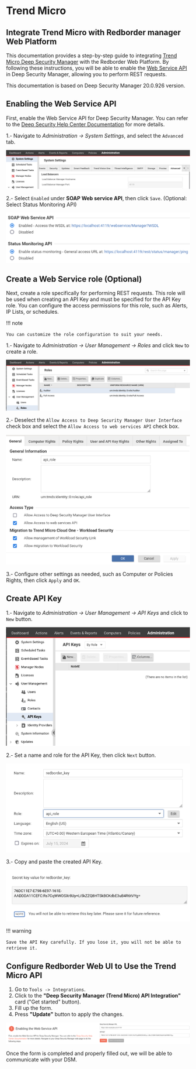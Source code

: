 # Trend Micro

## Integrate Trend Micro with Redborder manager Web Platform

This documentation provides a step-by-step guide to integrating [Trend Micro Deep Security Manager](https://www.trendmicro.com/en_us/business/products/hybrid-cloud/deep-security.html?utm_content=ent_cloud+security_lg_e_es_wg_ao_search&ent_cloud+one_lg_e_es_wg_ao_search&gad_source=1&gclid=Cj0KCQjwkdO0BhDxARIsANkNcrel8Dzy3FK5eq43xqTjoUjEzbPHWa83z9Di5gBm_DLFxWQUQGkY3g8aAjV-EALw_wcB) with the Redborder Web Platform. By following these instructions, you will be able to enable the [Web Service API](https://automation.deepsecurity.trendmicro.com/article/20_0/api-reference/) in Deep Security Manager, allowing you to perform REST requests.

This documentation is based on Deep Security Manager 20.0.926 version.

## Enabling the Web Service API

First, enable the Web Service API for Deep Security Manager. You can refer to the [Deep Security Help Center Documentation](https://help.deepsecurity.trendmicro.com/20_0/on-premise/welcome.html) for more details. 

1.- Navigate to *Administration -> System Settings*, and select the `Advanced` tab.

![Admin panel Advanced Settings](images/trend_micro_step_1.png)

2.- Select `Enabled` under **SOAP Web service API**, then click `Save`. (Optional: Select Status Monitoring API)

![Select SOAP Web service API](images/trend_micro_step_2.png)

## Create a Web Service role (Optional)

Next, create a role specifically for performing REST requests. This role will be used when creating an API Key and must be specified for the API Key role. You can configure the access permissions for this role, such as Alerts, IP Lists, or schedules.

!!! note

    You can customize the role configuration to suit your needs.

1.- Navigate to *Administration -> User Management -> Roles* and click `New` to create a role.

![Create Role View](images/trend_micro_step_3.png)

2.- Deselect the `Allow Access to Deep Security Manager User Interface` check box and select the `Allow Access to web services API` check box.

![Configure New Role View](images/trend_micro_step_4.png)

3.- Configure other settings as needed, such as Computer or Policies Rights, then click `Apply` and `OK`.

## Create API Key

1.- Navigate to *Administration -> User Management -> API Keys* and click to `New` button.

![Create API Key View](images/trend_micro_step_5.png)

2.- Set a name and role for the API Key, then click `Next` button.

![Configure New API Key View](images/trend_micro_step_6.png)

3.- Copy and paste the created API Key.

![Copy API Key View](images/trend_micro_step_7.png)

!!! warning

    Save the API Key carefully. If you lose it, you will not be able to retrieve it.

## Configure Redborder Web UI to Use the Trend Micro API

1. Go to `Tools -> Integrations`.
2. Click to the  **"Deep Security Manager (Trend Micro) API Integration"** card ("Get started" button).
3. Fill up the form.
4. Press **"Update"** button to apply the changes.

![Copy API Key View](images/trend_micro_step_8.png)

Once the form is completed and properly filled out, we will be able to communicate with your DSM.